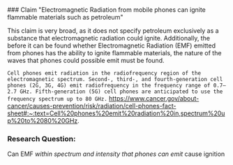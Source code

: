 <br/>

<br/>
### Claim
"Electromagnetic Radiation from mobile phones can 
ignite flammable materials such as petroleum"

This claim is very broad, as it does not specify petroleum exclusively as a substance that electromagnetic radiation could ignite. Additionally, the before it can be found whether Electromagnetic Radiation (EMF) emitted from phones has the ability to ignite flammable materials, the nature of the waves that phones could possible emit must be found. 


`Cell phones emit radiation in the radiofrequency region of the electromagnetic spectrum. Second-, third-, and fourth-generation cell phones (2G, 3G, 4G) emit radiofrequency in the frequency range of 0.7–2.7 GHz. Fifth-generation (5G) cell phones are anticipated to use the frequency spectrum up to 80 GHz.`
https://www.cancer.gov/about-cancer/causes-prevention/risk/radiation/cell-phones-fact-sheet#:~:text=Cell%20phones%20emit%20radiation%20in,spectrum%20up%20to%2080%20GHz.


### Research Question:
Can EMF *within spectrum and intensity that phones can emit* cause ignition

